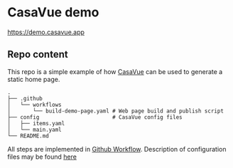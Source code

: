 # CasaVue demo
https://demo.casavue.app

## Repo content
This repo is a simple example of how [CasaVue](https://casavue.app) can be used to generate a static home page.

```
.
├── .github
│   └── workflows
│       └── build-demo-page.yaml # Web page build and publish script
├── config                       # CasaVue config files
│   ├── items.yaml
│   └── main.yaml
└── README.md
```

All steps are implemented in [Github Workflow](https://github.com/czoczo/casavue-demo/blob/main/.github/workflows/build-demo-page.yaml).
Description of configuration files may be found [here](https://casavue.app/configuration/file/)
